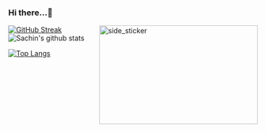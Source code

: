 ### Hi there...👋

[![GitHub Streak](http://github-readme-streak-stats.herokuapp.com?user=sachin-patil-exa&theme=dark&hide_border=true&ring=DAAB4D&fire=DAAB4D&currStreakLabel=DAAB4D)](https://git.io/streak-stats)
<img align="right" width=320px height=200px alt="side_sticker" src="https://media.giphy.com/media/TEnXkcsHrP4YedChhA/giphy.gif" />
![Sachin's github stats](https://github-readme-stats.vercel.app/api?username=sachin-patil-exa&custom_title=Sachin's+Github+Stats&count_private=true&show_icons=true&theme=darcula&title_color=FAD7A0&include_all_commits=true&icon_color=FAD7A0&hide_border=true&text_color=FFE7C1&bg_color=151515&hide=["stars"])

[![Top Langs](https://github-readme-stats.vercel.app/api/top-langs/?username=sachin-patil-exa&theme=darcula&langs_count=20&hide_border=true&layout=compact&text_color=FFE7C1&title_color=FAD7A0&bg_color=151515&count_private=true&include_all_commits=true)](https://github.com/sachin-patil-exa/github-readme-stats)

